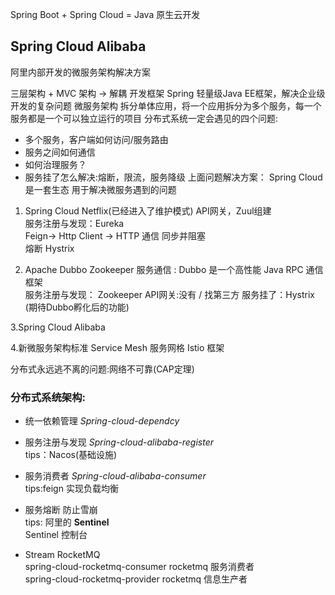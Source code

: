 Spring Boot + Spring Cloud = Java 原生云开发

## Spring Cloud Alibaba 
阿里内部开发的微服务架构解决方案

三层架构 + MVC 
    架构 -> 解耦
开发框架
  Spring 轻量级Java EE框架，解决企业级开发的复杂问题
微服务架构 
   拆分单体应用，将一个应用拆分为多个服务，每一个服务都是一个可以独立运行的项目
   分布式系统一定会遇见的四个问题:
   + 多个服务，客户端如何访问/服务路由
   + 服务之间如何通信
   + 如何治理服务？
   + 服务挂了怎么解决:熔断，限流，服务降级
上面问题解决方案：
Spring Cloud 是一套生态 用于解决微服务遇到的问题

1. Spring Cloud Netflix(已经进入了维护模式)
API网关，Zuul组建   
服务注册与发现：Eureka   
Feign-> Http Client -> HTTP 通信 同步并阻塞    
熔断 Hystrix

2. Apache Dubbo Zookeeper
服务通信 : Dubbo 是一个高性能 Java RPC 通信框架   
服务注册与发现： Zookeeper 
API网关:没有 / 找第三方
服务挂了：Hystrix
(期待Dubbo孵化后的功能)

3.Spring Cloud Alibaba


4.新微服务架构标准 
Service Mesh 服务网格
Istio 框架

分布式永远逃不离的问题:网络不可靠(CAP定理)

### 分布式系统架构:
+ 统一依赖管理   *Spring-cloud-dependcy*

+ 服务注册与发现   *Spring-cloud-alibaba-register*  
tips：Nacos(基础设施)
+ 服务消费者  *Spring-cloud-alibaba-consumer*   
tips:feign
实现负载均衡
+ 服务熔断 防止雪崩  
tips: 阿里的 **Sentinel**  
Sentinel 控制台
+ Stream RocketMQ   
spring-cloud-rocketmq-consumer rocketmq 服务消费者  
spring-cloud-rocketmq-provider rocketmq 信息生产者

